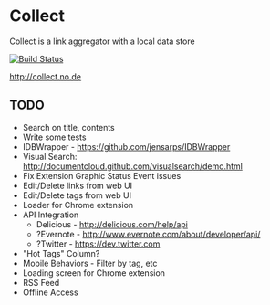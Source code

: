 Collect
=================
Collect is a link aggregator with a local data store 

[![Build Status](https://secure.travis-ci.org/geoffreymoller/collect.png?branch=master)](http://travis-ci.org/geoffreymoller/collect)

http://collect.no.de

TODO
----------
* Search on title, contents
* Write some tests
* IDBWrapper - https://github.com/jensarps/IDBWrapper
* Visual Search: http://documentcloud.github.com/visualsearch/demo.html
* Fix Extension Graphic Status Event issues
* Edit/Delete links from web UI
* Edit/Delete tags from web UI
* Loader for Chrome extension
* API Integration
    * Delicious - http://delicious.com/help/api 
    * ?Evernote - http://www.evernote.com/about/developer/api/
    * ?Twitter - https://dev.twitter.com 
* "Hot Tags" Column?
* Mobile Behaviors - Filter by tag, etc
* Loading screen for Chrome extension
* RSS Feed
* Offline Access
